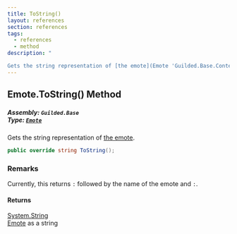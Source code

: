 ```yaml
---
title: ToString()
layout: references
section: references
tags:
  - references
  - method
description: "

Gets the string representation of [the emote](Emote 'Guilded.Base.Content.Emote')."
---
```


## Emote.ToString() Method
##### **Assembly:** `Guilded.Base`<br/>**Type:** [`Emote`](Emote 'Guilded.Base.Content.Emote')

Gets the string representation of [the emote](Emote 'Guilded.Base.Content.Emote').

```csharp
public override string ToString();
```

### Remarks
  
Currently, this returns `:` followed by the name of the emote and `:`.

#### Returns
[System.String](https://docs.microsoft.com/en-us/dotnet/api/System.String 'System.String')  
[Emote](Emote 'Guilded.Base.Content.Emote') as a string